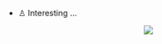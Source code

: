 - ♙ Interesting ...

<div style="text-align: center !important; position: relative;">
  <img src="https://github.com/Mastermindx33/Mastermindx33/blob/main/MasterSignR.png">
</div>
